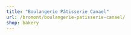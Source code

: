 ```yaml
---
title: "Boulangerie Pâtisserie Canael"
url: /bromont/boulangerie-patisserie-canael/
shop: bakery
---
```

